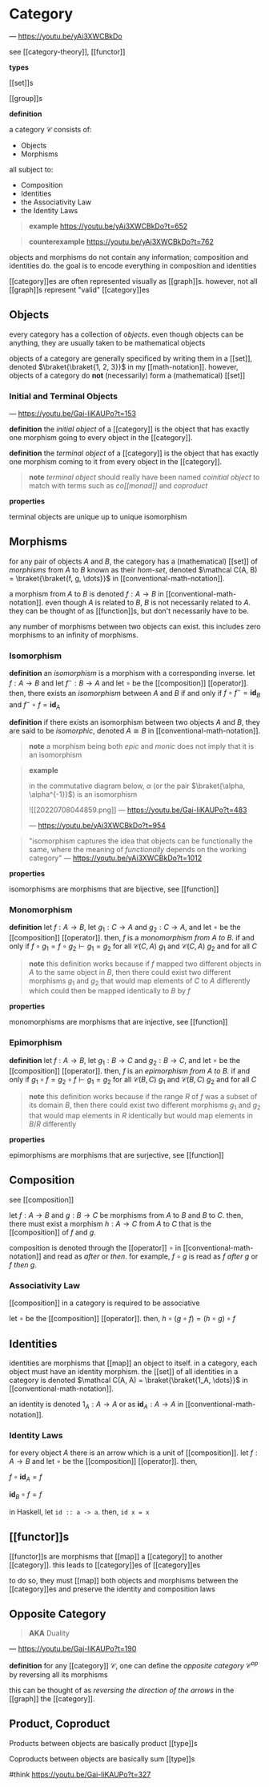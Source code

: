 # Category

&mdash; <https://youtu.be/yAi3XWCBkDo>

see [[category-theory]], [[functor]]

**types**

[[set]]s

[[group]]s

**definition**

a category $\mathcal C$ consists of:

- Objects
- Morphisms

all subject to:

- Composition
- Identities
- the Associativity Law
- the Identity Laws

> **example** <https://youtu.be/yAi3XWCBkDo?t=652>

> **counterexample** <https://youtu.be/yAi3XWCBkDo?t=762>

objects and morphisms do not contain any information; composition and identities do. the goal is to encode everything in composition and identities

[[category]]es are often represented visually as [[graph]]s. however, not all [[graph]]s represent "valid" [[category]]es

## Objects

every category has a collection of _objects_. even though objects can be anything, they are usually taken to be mathematical objects

objects of a category are generally specificed by writing them in a [[set]], denoted $\braket{\braket{1, 2, 3}}$ in my [[math-notation]]. however, objects of a category do **not** (necessarily) form a (mathematical) [[set]]

### Initial and Terminal Objects

&mdash; <https://youtu.be/Gai-liKAUPo?t=153>

**definition** the _initial object_ of a [[category]] is the object that has exactly one morphism going to every object in the [[category]].

**definition** the _terminal object_ of a [[category]] is the object that has exactly one morphism coming to it from every object in the [[category]].

> **note** _terminal object_ should really have been named _coinitial object_ to match with terms such as _co[[monad]]_ and _coproduct_

**properties**

terminal objects are unique up to unique isomorphism

## Morphisms

for any pair of objects $A$ and $B$, the category has a (mathematical) [[set]] of _morphisms_ from $A$ to $B$ known as their _hom-set_, denoted $\mathcal C(A, B) = \braket{\braket{f, g, \dots}}$ in [[conventional-math-notation]].

a morphism from $A$ to $B$ is denoted $f: A \to B$ in [[conventional-math-notation]]. even though $A$ is related to $B$, $B$ is not necessarily related to $A$. they can be thought of as [[function]]s, but don't necessarily have to be.

any number of morphisms between two objects can exist. this includes zero morphisms to an infinity of morphisms.

### Isomorphism

**definition** an _isomorphism_ is a morphism with a corresponding inverse. let $f : A \to B$ and let $f^- : B \to A$ and let $\circ$ be the [[composition]] [[operator]]. then, there exists an _isomorphism_ between $A$ and $B$ if and only if $f \circ f^- = \textbf{id}_B$ and $f^- \circ f = \textbf{id}_A$

**definition** if there exists an isomorphism between two objects $A$ and $B$, they are said to be _isomorphic_, denoted $A \cong B$ in [[conventional-math-notation]].

> **note** a morphism being both _epic_ and _monic_ does not imply that it is an isomorphism

> **example**
>
> in the commutative diagram below, $\alpha$ (or the pair $\braket{\alpha, \alpha^{-1}}$) is an isomorphism
>
> ![[20220708044859.png]] &mdash; <https://youtu.be/Gai-liKAUPo?t=483>
>
> &mdash; <https://youtu.be/yAi3XWCBkDo?t=954>

> "isomorphism captures the idea that objects can be functionally the same, where the meaning of _functionally_ depends on the working category" &mdash; <https://youtu.be/yAi3XWCBkDo?t=1012>

**properties**

isomorphisms are morphisms that are bijective, see [[function]]

### Monomorphism

**definition** let $f : A \to B$, let $g_1 : C \to A$ and $g_2 : C \to A$, and let $\circ$ be the [[composition]] [[operator]]. then, $f$ is a _monomorphism from $A$ to $B$._ if and only if $f \circ g_1 = f \circ g_2 \vdash g_1 = g_2$ for all $\mathcal C(C, A)\ g_1$ and $\mathcal C(C, A)\ g_2$ and for all $C$

> **note** this definition works because if $f$ mapped two different objects in $A$ to the same object in $B$, then there could exist two different morphisms $g_1$ and $g_2$ that would map elements of $C$ to $A$ differently which could then be mapped identically to $B$ by $f$

**properties**

monomorphisms are morphisms that are injective, see [[function]]

### Epimorphism

**definition** let $f : A \to B$, let $g_1 : B \to C$ and $g_2 : B \to C$, and let $\circ$ be the [[composition]] [[operator]]. then, $f$ is an _epimorphism from $A$ to $B$._ if and only if $g_1 \circ f = g_2 \circ f \vdash g_1 = g_2$ for all $\mathcal C(B, C)\ g_1$ and $\mathcal C(B, C)\ g_2$ and for all $C$

> **note** this definition works because if the range $R$ of $f$ was a subset of its domain $B$, then there could exist two different morphisms $g_1$ and $g_2$ that would map elements in $R$ identically but would map elements in $B / R$ differently

**properties**

epimorphisms are morphisms that are surjective, see [[function]]

## Composition

see [[composition]]

let $f : A \to B$ and $g : B \to C$ be morphisms from $A$ to $B$ and $B$ to $C$. then, there must exist a morphism $h : A \to C$ from $A$ to $C$ that is the [[composition]] of $f$ and $g$.

composition is denoted through the [[operator]] $\circ$ in [[conventional-math-notation]] and read as _after_ or _then_. for example, $f \circ g$ is read as _f after g_ or _f then g_.

### Associativity Law

[[composition]] in a category is required to be associative

let $\circ$ be the [[composition]] [[operator]]. then, $h \circ (g \circ f) = (h \circ g) \circ f$

## Identities

identities are morphisms that [[map]] an object to itself. in a category, each object must have an identity morphism. the [[set]] of all identities in a category is denoted $\mathcal C(A, A) = \braket{\braket{1_A, \dots}}$ in [[conventional-math-notation]].

an identity is denoted $1_A: A \to A$ or as $\textbf{id}_A : A \to A$ in [[conventional-math-notation]].

### Identity Laws

for every object $A$ there is an arrow which is a unit of [[composition]]. let $f : A \to B$ and let $\circ$ be the [[composition]] [[operator]]. then,

$f \circ \textbf{id}_A = f$

$\textbf{id}_B \circ f = f$

in Haskell, let `id :: a -> a`. then, `id x = x`

## [[functor]]s

[[functor]]s are morphisms that [[map]] a [[category]] to another [[category]]. this leads to [[category]]es of [[category]]es

to do so, they must [[map]] both objects and morphisms between the [[category]]es and preserve the identity and composition laws

## Opposite Category

> **AKA** Duality

&mdash; <https://youtu.be/Gai-liKAUPo?t=190>

**definition** for any [[category]] $\mathcal C$, one can define the _opposite category_ $\mathcal C^{op}$ by reversing all its morphisms

this can be thought of as _reversing the direction of the arrows_ in the [[graph]] the [[category]].

## Product, Coproduct

Products between objects are basically product [[type]]s

Coproducts between objects are basically sum [[type]]s

#think <https://youtu.be/Gai-liKAUPo?t=327>
